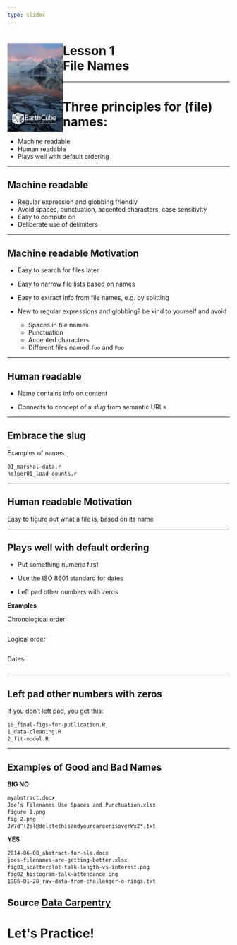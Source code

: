 ```yaml
---
type: slides
---
```


<div><h1><img src="https://github.com/throughput-ec/ec-workshops/blob/main/static/module1/00_ec_slide1.png?raw=true" alt="EC Theme" width=25% align="left"/> Lesson 1<br>File Names</h1></div>

---

# Three principles for (file) names:

- Machine readable
- Human readable
- Plays well with default ordering

---

## Machine readable

- Regular expression and globbing friendly
- Avoid spaces, punctuation, accented characters, case sensitivity
- Easy to compute on
- Deliberate use of delimiters

---

## Machine readable Motivation 

- Easy to search for files later

- Easy to narrow file lists based on names

- Easy to extract info from file names, e.g. by splitting

- New to regular expressions and globbing? be kind to yourself and avoid
    + Spaces in file names
    + Punctuation
    + Accented characters
    + Different files named `foo` and `Foo`

---

## Human readable

- Name contains info on content

- Connects to concept of a *slug* from semantic URLs

---

## Embrace the slug

Examples of names
```
01_marshal-data.r
helper01_load-counts.r
```

---

## Human readable Motivation

Easy to figure out what a file is, based on its name

---

## Plays well with default ordering

- Put something numeric first

- Use the ISO 8601 standard for dates

- Left pad other numbers with zeros

**Examples**

Chronological order
```
```

Logical order
```
```

Dates
```
```

---

## Left pad other numbers with zeros

If you don’t left pad, you get this:

~~~
10_final-figs-for-publication.R
1_data-cleaning.R
2_fit-model.R
~~~

---
## Examples of Good and Bad Names

**BIG NO**
```
myabstract.docx
Joe’s Filenames Use Spaces and Punctuation.xlsx
figure 1.png
fig 2.png
JW7d^(2sl@deletethisandyourcareerisoverWx2*.txt
```

**YES**
```
2014-06-08_abstract-for-sla.docx
joes-filenames-are-getting-better.xlsx
fig01_scatterplot-talk-length-vs-interest.png
fig02_histogram-talk-attendance.png
1986-01-28_raw-data-from-challenger-o-rings.txt
```

Source [Data Carpentry](https://datacarpentry.org/rr-organization1/01-file-naming/index.html)
---

# Let's Practice!

